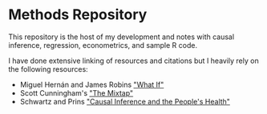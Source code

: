 # Methods Repository

This repository is the host of my development and notes with causal inference, regression, econometrics, and sample R code.

I have done extensive linking of resources and citations but I heavily rely on the following resources:

- Miguel Hernán and James Robins ["What If"](https://miguelhernan.org/whatifbook)
- Scott Cunningham's ["The Mixtap"](https://mixtape.scunning.com/)
- Schwartz and Prins ["Causal Inference and the People's Health"](https://global.oup.com/academic/product/causal-inference-and-the-peoples-health-9780197528587?cc=us&lang=en&)


